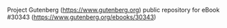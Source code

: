 Project Gutenberg (https://www.gutenberg.org) public repository for eBook #30343 (https://www.gutenberg.org/ebooks/30343)
